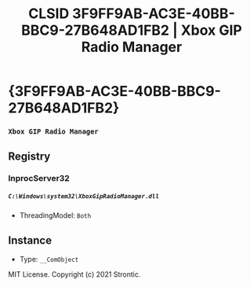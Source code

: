 ﻿---
title: "CLSID 3F9FF9AB-AC3E-40BB-BBC9-27B648AD1FB2 | Xbox GIP Radio Manager"
excerpt: What is COM-Object CLSID 3F9FF9AB-AC3E-40BB-BBC9-27B648AD1FB2?
---

# {3F9FF9AB-AC3E-40BB-BBC9-27B648AD1FB2}

### `Xbox GIP Radio Manager`

## Registry


### InprocServer32

##### `C:\Windows\system32\XboxGipRadioManager.dll`
* ThreadingModel: `Both`

## Instance

* Type: `__ComObject`

MIT License. Copyright (c) 2021 Strontic.



